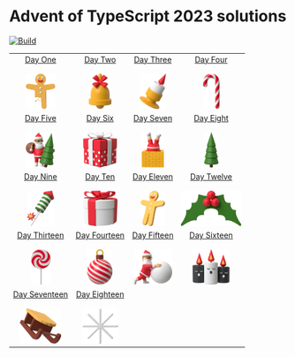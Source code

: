 Advent of TypeScript 2023 solutions
===================================

[![Build](https://github.com/ufocoder/aot-2023/actions/workflows/test.yml/badge.svg)](https://github.com/ufocoder/aot-2023/actions/workflows/test.yml)

|   |   |   |   |
|:-:|:-:|:-:|:-:|
| [Day One](./day-01/test.ts) <br /><br /> [<img src="./day-01/image.webp" height="64" />](./day-01/test.ts)  | [Day Two](./day-02/test.ts) <br /><br /> [<img src="./day-02/image.webp" height="64" />](./day-02/test.ts)  | [Day Three](./day-03/test.ts) <br /><br /> [<img src="./day-03/image.webp" height="64" />](./day-03/test.ts)  | [Day Four](./day-04/test.ts) <br /><br /> [<img src="./day-04/image.webp" height="64" />](./day-04/test.ts)  |
| [Day Five](./day-05/test.ts) <br /><br /> [<img src="./day-05/image.webp" height="64" />](./day-05/test.ts)  | [Day Six](./day-06/test.ts) <br /><br /> [<img src="./day-06/image.webp" height="64" />](./day-06/test.ts)  | [Day Seven](./day-07/test.ts) <br /><br /> [<img src="./day-07/image.webp" height="64" />](./day-07/test.ts)  | [Day Eight](./day-08/test.ts) <br /><br /> [<img src="./day-08/image.webp" height="64" />](./day-08/test.ts)  |
| [Day Nine](./day-09/test.ts) <br /><br /> [<img src="./day-09/image.webp" height="64" />](./day-09/test.ts)  | [Day Ten](./day-10/test.ts) <br /><br /> [<img src="./day-10/image.webp" height="64" />](./day-10/test.ts)  | [Day Eleven](./day-11/test.ts) <br /><br /> [<img src="./day-11/image.webp" height="64" />](./day-11/test.ts)  | [Day Twelve](./day-12/test.ts) <br /><br /> [<img src="./day-12/image.webp" height="64" />](./day-12/test.ts)  |
| [Day Thirteen](./day-13/test.ts) <br /><br /> [<img src="./day-13/image.webp" height="64" />](./day-13/test.ts)  | [Day Fourteen](./day-14/test.ts) <br /><br /> [<img src="./day-14/image.webp" height="64" />](./day-14/test.ts)  | [Day Fifteen](./day-15/test.ts) <br /><br /> [<img src="./day-15/image.webp" height="64" />](./day-15/test.ts)  | [Day Sixteen](./day-16/test.ts) <br /><br /> [<img src="./day-16/image.webp" height="64" />](./day-16/test.ts)  |
| [Day Seventeen](./day-17/test.ts) <br /><br /> [<img src="./day-17/image.webp" height="64" />](./day-17/test.ts)  | [Day Eighteen](./day-18/test.ts) <br /><br /> [<img src="./day-18/image.webp" height="64" />](./day-18/test.ts) | | |